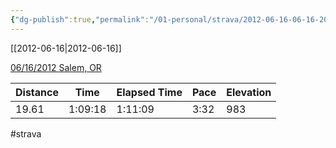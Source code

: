 ```yaml
---
{"dg-publish":true,"permalink":"/01-personal/strava/2012-06-16-06-16-2012-salem-or/"}
---
```



[[2012-06-16\|2012-06-16]]

[06/16/2012 Salem, OR](https://www.strava.com/activities/21278418)

| Distance | Time    | Elapsed Time | Pace | Elevation |
| -------- | ------- | ------------ | ---- | --------- |
| 19.61    | 1:09:18 | 1:11:09      | 3:32 | 983       |




#strava
